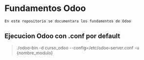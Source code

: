 # Fundamentos Odoo

```bash
En este repositorio se documentara los fundamentos de Odoo
```

## Ejecucion Odoo con .conf por default
> ./odoo-bin -d curso_odoo --config=/etc/odoo-server.conf -u {nombre_modulo}